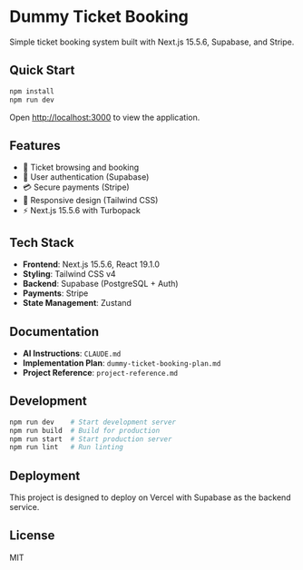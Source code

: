 # Dummy Ticket Booking

Simple ticket booking system built with Next.js 15.5.6, Supabase, and Stripe.

## Quick Start

```bash
npm install
npm run dev
```

Open [http://localhost:3000](http://localhost:3000) to view the application.

## Features

- 🎫 Ticket browsing and booking
- 👤 User authentication (Supabase)
- 💳 Secure payments (Stripe)
- 📱 Responsive design (Tailwind CSS)
- ⚡ Next.js 15.5.6 with Turbopack

## Tech Stack

- **Frontend**: Next.js 15.5.6, React 19.1.0
- **Styling**: Tailwind CSS v4
- **Backend**: Supabase (PostgreSQL + Auth)
- **Payments**: Stripe
- **State Management**: Zustand

## Documentation

- **AI Instructions**: `CLAUDE.md`
- **Implementation Plan**: `dummy-ticket-booking-plan.md`
- **Project Reference**: `project-reference.md`

## Development

```bash
npm run dev    # Start development server
npm run build  # Build for production
npm run start  # Start production server
npm run lint   # Run linting
```

## Deployment

This project is designed to deploy on Vercel with Supabase as the backend service.

## License

MIT

